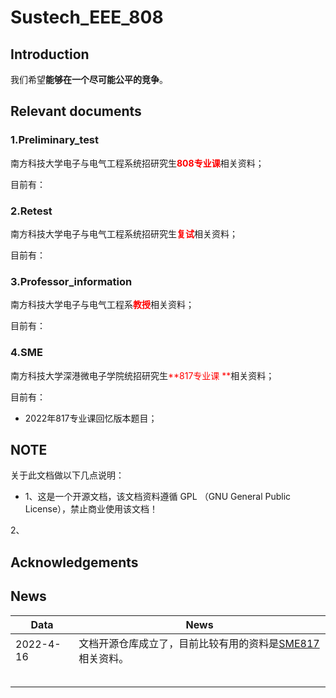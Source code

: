# Sustech_EEE_808

## Introduction

我们希望**能够在一个尽可能公平的竞争**。

## Relevant documents

### 1.Preliminary_test

南方科技大学电子与电气工程系统招研究生<font color=red>**808专业课**</font>相关资料；

目前有： 

### 2.Retest

南方科技大学电子与电气工程系统招研究生<font color=red>**复试**</font>相关资料；

目前有：

### 3.Professor_information

南方科技大学电子与电气工程系<font color=red>**教授**</font>相关资料；

目前有：

### 4.SME

南方科技大学深港微电子学院统招研究生<font color=red>**817专业课 **</font>相关资料；

目前有：

- 2022年817专业课回忆版本题目；

## NOTE

关于此文档做以下几点说明：

- 1、这是一个开源文档，该文档资料遵循 GPL （GNU General Public License），禁止商业使用该文档！

2、

## Acknowledgements

## News

| Data      | News                                                         |
| --------- | ------------------------------------------------------------ |
| 2022-4-16 | 文档开源仓库成立了，目前比较有用的资料是[SME817](https://github.com/GRF-Sunomikp31/Sustech_EEE_808/tree/main/SME)相关资料。 |
|           |                                                              |
|           |                                                              |
|           |                                                              |
|           |                                                              |
|           |                                                              |

